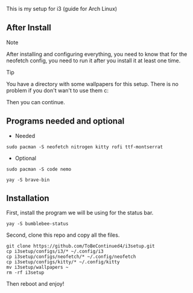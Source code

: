 This is my setup for i3
(guide for Arch Linux)

## After Install
> [!NOTE]
> After installing and configuring everything, you need to know that for the neofetch config, you need to run it after you install it at least one time.

> [!TIP]
> You have a directory with some wallpapers for this setup. There is no problem if you don't wan't to use them c:

Then you can continue.

## Programs needed and optional
- Needed
```
sudo pacman -S neofetch nitrogen kitty rofi ttf-montserrat
```
- Optional
```
sudo pacman -S code nemo
```
```
yay -S brave-bin
```

## Installation

First, install the program we will be using for the status bar.
```
yay -S bumblebee-status
```
Second, clone this repo and copy all the files.
```
git clone https://github.com/ToBeContinued4/i3setup.git
cp i3setup/configs/i3/* ~/.config/i3
cp i3setup/configs/neofetch/* ~/.config/neofetch
cp i3setup/configs/kitty/* ~/.config/kitty
mv i3setup/wallpapers ~
rm -rf i3setup
```
Then reboot and enjoy!
